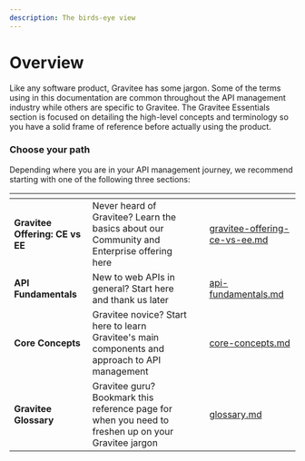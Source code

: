 ```yaml
---
description: The birds-eye view
---
```


# Overview

Like any software product, Gravitee has some jargon. Some of the terms using in this documentation are common throughout the API management industry while others are specific to Gravitee. The Gravitee Essentials section is focused on detailing the high-level concepts and terminology so you have a solid frame of reference before actually using the product.

### Choose your path

Depending where you are in your API management journey, we recommend starting with one of the following three sections:

<table data-card-size="large" data-view="cards"><thead><tr><th></th><th></th><th></th><th data-hidden data-card-target data-type="content-ref"></th></tr></thead><tbody><tr><td><strong>Gravitee Offering: CE vs EE</strong></td><td>Never heard of Gravitee? Learn the basics about our Community and Enterprise offering here</td><td></td><td><a href="gravitee-offering-ce-vs-ee.md">gravitee-offering-ce-vs-ee.md</a></td></tr><tr><td><strong>API Fundamentals</strong></td><td>New to web APIs in general? Start here and thank us later</td><td></td><td><a href="api-fundamentals.md">api-fundamentals.md</a></td></tr><tr><td><strong>Core Concepts</strong></td><td>Gravitee novice? Start here to learn Gravitee's main components and approach to API management</td><td></td><td><a href="core-concepts.md">core-concepts.md</a></td></tr><tr><td><strong>Gravitee Glossary</strong></td><td>Gravitee guru? Bookmark this reference page for when you need to freshen up on your Gravitee jargon</td><td></td><td><a href="glossary.md">glossary.md</a></td></tr></tbody></table>
